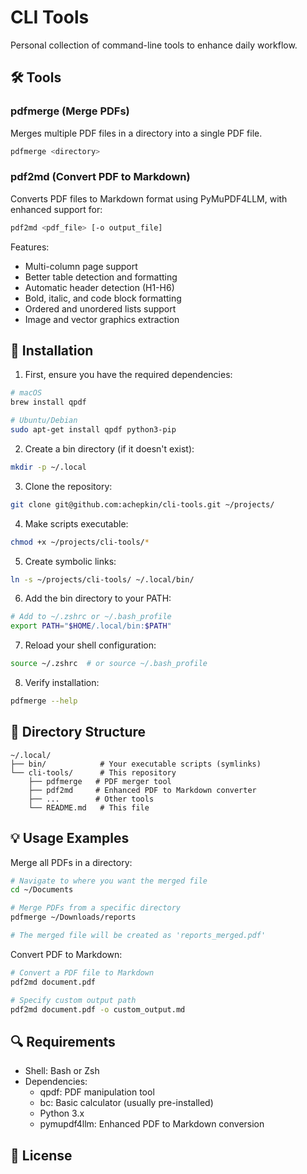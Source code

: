 # CLI Tools

Personal collection of command-line tools to enhance daily workflow.

## 🛠 Tools

### pdfmerge (Merge PDFs)
Merges multiple PDF files in a directory into a single PDF file.

```bash
pdfmerge <directory>
```

### pdf2md (Convert PDF to Markdown)
Converts PDF files to Markdown format using PyMuPDF4LLM, with enhanced support for:

```bash
pdf2md <pdf_file> [-o output_file]
```

Features:
- Multi-column page support
- Better table detection and formatting
- Automatic header detection (H1-H6)
- Bold, italic, and code block formatting
- Ordered and unordered lists support
- Image and vector graphics extraction

## 🚀 Installation

1. First, ensure you have the required dependencies:
```bash
# macOS
brew install qpdf

# Ubuntu/Debian
sudo apt-get install qpdf python3-pip
```

2. Create a bin directory (if it doesn't exist):
```bash
mkdir -p ~/.local
```

3. Clone the repository:
```bash
git clone git@github.com:achepkin/cli-tools.git ~/projects/
```

4. Make scripts executable:
```bash
chmod +x ~/projects/cli-tools/*
```

5. Create symbolic links:
```bash
ln -s ~/projects/cli-tools/ ~/.local/bin/
```

6. Add the bin directory to your PATH:
```bash
# Add to ~/.zshrc or ~/.bash_profile
export PATH="$HOME/.local/bin:$PATH"
```

7. Reload your shell configuration:
```bash
source ~/.zshrc  # or source ~/.bash_profile
```

8. Verify installation:
```bash
pdfmerge --help
```

## 📁 Directory Structure
```
~/.local/
├── bin/            # Your executable scripts (symlinks)
└── cli-tools/      # This repository
    ├── pdfmerge   # PDF merger tool
    ├── pdf2md     # Enhanced PDF to Markdown converter
    ├── ...        # Other tools
    └── README.md   # This file
```

## 💡 Usage Examples

Merge all PDFs in a directory:
```bash
# Navigate to where you want the merged file
cd ~/Documents

# Merge PDFs from a specific directory
pdfmerge ~/Downloads/reports

# The merged file will be created as 'reports_merged.pdf'
```

Convert PDF to Markdown:
```bash
# Convert a PDF file to Markdown
pdf2md document.pdf

# Specify custom output path
pdf2md document.pdf -o custom_output.md
```

## 🔍 Requirements

- Shell: Bash or Zsh
- Dependencies:
  - qpdf: PDF manipulation tool
  - bc: Basic calculator (usually pre-installed)
  - Python 3.x
  - pymupdf4llm: Enhanced PDF to Markdown conversion

## 📝 License
